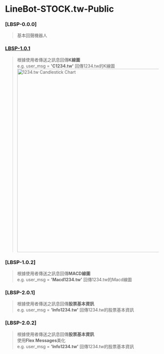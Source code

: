 # LineBot-STOCK.tw-Public
### [LBSP-0.0.0]
>基本回聲機器人
### [LBSP-1.0.1](https://github.com/hsiangjenli/LineBot-STOCK.tw-Public/tree/LBSP-1.0.1)
>根據使用者傳送之訊息回傳**K線圖**<br>
>e.g. user_msg = **'C1234.tw'** 回傳1234.tw的K線圖<br>
><img class="fit-picture"
     src="https://i.imgur.com/Yx68wKa.png"
     width="600" heigh="400"
     alt="1234.tw Candlestick Chart">
### [LBSP-1.0.2]
>根據使用者傳送之訊息回傳**MACD線圖**<br>
>e.g. user_msg = **'Macd1234.tw'** 回傳1234.tw的Macd線圖<br>
### [LBSP-2.0.1]
>根據使用者傳送之訊息回傳**股票基本資訊**<br>
>e.g. user_msg = **'Info1234.tw'** 回傳1234.tw的股票基本資訊<br>
### [LBSP-2.0.2]
>根據使用者傳送之訊息回傳**股票基本資訊**<br>
>使用**Flex Messages**美化<br>
>e.g. user_msg = **'Info1234.tw'** 回傳1234.tw的股票基本資訊<br>
